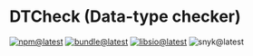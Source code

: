 # DTCheck (Data-type checker)

[![npm@latest][img:npm@latest]][link:npm@latest]
[![bundle@latest][img:bundle@latest]][link:bundle@latest]
[![libsio@latest][img:libsio@latest]][link:libsio@latest]
![snyk@latest][img:snyk@latest]

<!-- LINKS SECTION -->

[img:npm@latest]: https://img.shields.io/npm/v/@kcws/dtcheck/latest?style=flat-square
[img:libsio@latest]: https://img.shields.io/librariesio/release/npm/@kcws/dtcheck?style=flat-square
[link:libsio@latest]: https://libraries.io/npm/@kcws%2Fdtcheck
[link:npm@latest]: https://www.npmjs.com/package/@kcws/dtcheck/v/latest
[img:snyk@latest]: https://img.shields.io/snyk/vulnerabilities/npm/@kcws/dtcheck?style=flat-square
[img:bundle@latest]: https://img.shields.io/bundlephobia/min/@kcws/dtcheck/latest?style=flat-square&label=size
[link:bundle@latest]: https://bundlephobia.com/result?p=@kcws/dtcheck@latest

